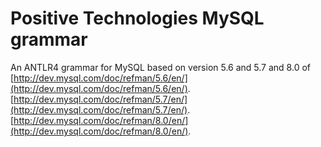 # Positive Technologies MySQL grammar

An ANTLR4 grammar for MySQL based on version 5.6 and 5.7 and 8.0 of 
[http://dev.mysql.com/doc/refman/5.6/en/](http://dev.mysql.com/doc/refman/5.6/en/).
[http://dev.mysql.com/doc/refman/5.7/en/](http://dev.mysql.com/doc/refman/5.7/en/).
[http://dev.mysql.com/doc/refman/8.0/en/](http://dev.mysql.com/doc/refman/8.0/en/).